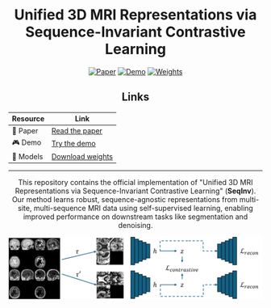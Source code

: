 <div align="center">

# Unified 3D MRI Representations via Sequence-Invariant Contrastive Learning

[![Paper](https://img.shields.io/badge/Paper-PDF-red)]()
[![Demo](https://img.shields.io/badge/Demo-Notebook-blue)]()
[![Weights](https://img.shields.io/badge/🤗_Weights-HuggingFace-yellow)](https://huggingface.co/collections/liamchalcroft/midl-2025-678ccdb0162e0dc0a8b40960)

## Links

| Resource | Link |
|----------|------|
| 📄 Paper | [Read the paper]() |
| 🎮 Demo | [Try the demo]() |
| 🤗 Models | [Download weights](https://huggingface.co/collections/liamchalcroft/midl-2025-678ccdb0162e0dc0a8b40960) |

---

This repository contains the official implementation of "Unified 3D MRI Representations via Sequence-Invariant Contrastive Learning" (**SeqInv**). Our method learns robust, sequence-agnostic representations from multi-site, multi-sequence MRI data using self-supervised learning, enabling improved performance on downstream tasks like segmentation and denoising.

<div align="center">
<img src="assets/cvpr-simclr-bloch.png" width="800px"/>
</div>
